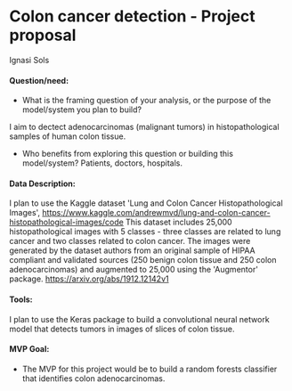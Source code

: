 # Colon cancer detection - Project proposal

Ignasi Sols

#### Question/need:

* What is the framing question of your analysis, or the purpose of the model/system you plan to build? 

I aim to dectect adenocarcinomas (malignant tumors) in histopathological samples of human colon tissue. 

* Who benefits from exploring this question or building this model/system?
  Patients, doctors, hospitals.

#### Data Description:

I plan to use the Kaggle dataset 'Lung and Colon Cancer Histopathological Images', https://www.kaggle.com/andrewmvd/lung-and-colon-cancer-histopathological-images/code
This dataset includes 25,000 histopathological images with 5 classes - three classes are related to lung cancer and two classes related to colon cancer. 
The images were generated by the dataset authors from an original sample of HIPAA compliant and validated sources (250 benign colon tissue and 250 colon adenocarcinomas) and augmented to 25,000 using the 'Augmentor' package. https://arxiv.org/abs/1912.12142v1


#### Tools:

I plan to use the Keras package to build a convolutional neural network model that detects tumors in images of slices of colon tissue.

#### MVP Goal:

* The MVP for this project would be to build a random forests classifier that identifies colon adenocarcinomas.